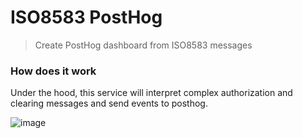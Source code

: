# ISO8583 PostHog

> Create PostHog dashboard from ISO8583 messages



### How does it work

Under the hood, this service will interpret complex authorization and clearing messages and send events to posthog.

![image](https://github.com/ashgansh/iso8583-posthog/assets/11430621/e4afff42-e547-4217-badc-356233c7e3d3)
